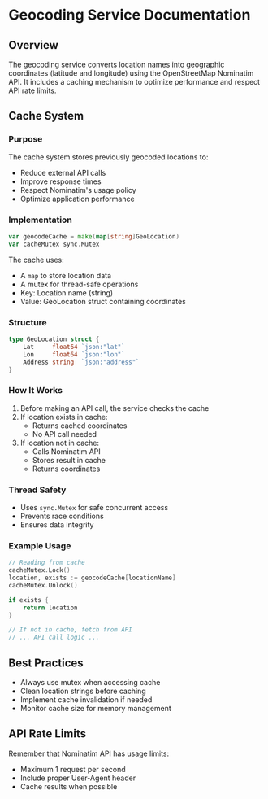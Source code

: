 # Geocoding Service Documentation

## Overview
The geocoding service converts location names into geographic coordinates (latitude and longitude) using the OpenStreetMap Nominatim API. It includes a caching mechanism to optimize performance and respect API rate limits.

## Cache System

### Purpose
The cache system stores previously geocoded locations to:
- Reduce external API calls
- Improve response times
- Respect Nominatim's usage policy
- Optimize application performance

### Implementation
```go
var geocodeCache = make(map[string]GeoLocation)
var cacheMutex sync.Mutex
```

The cache uses:
- A `map` to store location data
- A mutex for thread-safe operations
- Key: Location name (string)
- Value: GeoLocation struct containing coordinates

### Structure
```go
type GeoLocation struct {
    Lat     float64 `json:"lat"`
    Lon     float64 `json:"lon"`
    Address string  `json:"address"`
}
```

### How It Works
1. Before making an API call, the service checks the cache
2. If location exists in cache:
   - Returns cached coordinates
   - No API call needed
3. If location not in cache:
   - Calls Nominatim API
   - Stores result in cache
   - Returns coordinates

### Thread Safety
- Uses `sync.Mutex` for safe concurrent access
- Prevents race conditions
- Ensures data integrity

### Example Usage
```go
// Reading from cache
cacheMutex.Lock()
location, exists := geocodeCache[locationName]
cacheMutex.Unlock()

if exists {
    return location
}

// If not in cache, fetch from API
// ... API call logic ...
```

## Best Practices
- Always use mutex when accessing cache
- Clean location strings before caching
- Implement cache invalidation if needed
- Monitor cache size for memory management

## API Rate Limits
Remember that Nominatim API has usage limits:
- Maximum 1 request per second
- Include proper User-Agent header
- Cache results when possible